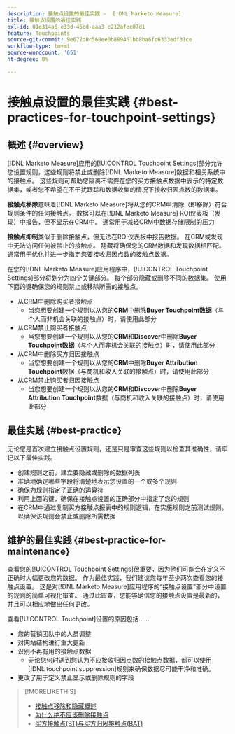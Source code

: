 ```yaml
---
description: 接触点设置的最佳实践 —  [!DNL Marketo Measure]
title: 接触点设置的最佳实践
exl-id: 01e314a6-e33d-45cd-aaa3-c212afec07d1
feature: Touchpoints
source-git-commit: 9e672d0c568ee0b889461bb8ba6fc6333edf31ce
workflow-type: tm+mt
source-wordcount: '651'
ht-degree: 0%

---
```


# 接触点设置的最佳实践 {#best-practices-for-touchpoint-settings}

## 概述 {#overview}

[!DNL Marketo Measure]应用的[!UICONTROL Touchpoint Settings]部分允许您设置规则，这些规则将禁止或删除[!DNL Marketo Measure]数据和相关系统中的接触点。 这些规则可帮助您隔离不需要在您的买方接触点数据中表示的特定数据集，或者您不希望在不干扰跟踪和数据收集的情况下接收归因点数的数据集。

**接触点移除**&#x200B;意味着[!DNL Marketo Measure]将从您的CRM中清除（即移除）符合规则条件的任何接触点。 数据可以在[!DNL Marketo Measure] ROI仪表板（发现）中报告，但不显示在CRM中。 通常用于减轻CRM中数据存储限制的压力

**接触点抑制**&#x200B;类似于删除接触点，但无法在ROI仪表板中报告数据。 在CRM或发现中无法访问任何被禁止的接触点。 隐藏将确保您的CRM数据和发现数据相匹配。 通常用于优化并进一步指定您要接收归因点数的接触点数据。

在您的[!DNL Marketo Measure]应用程序中，[!UICONTROL Touchpoint Settings]部分将划分为四个关键部分。 每个部分隐藏或删除不同的数据集。 使用下面的键确保您的规则禁止或移除所需的接触点。

* 从CRM中删除购买者接触点
   * 当您想要创建一个规则以从您的&#x200B;**CRM**&#x200B;中删除&#x200B;**Buyer Touchpoint数据**（与个人而非机会关联的接触点）时，请使用此部分
* 从CRM禁止购买者接触点
   * 当您想要创建一个规则以从您的&#x200B;**CRM**&#x200B;和&#x200B;**Discover**&#x200B;中删除&#x200B;**Buyer Touchpoint数据**（与个人而非机会关联的接触点）时，请使用此部分
* 从CRM中删除买方归因接触点
   * 当您想要创建一个规则以从您的&#x200B;**CRM**&#x200B;中删除&#x200B;**Buyer Attribution Touchpoint**&#x200B;数据（与商机和收入关联的接触点）时，请使用此部分
* 从CRM禁止购买者归因接触点
   * 当您想要创建一个规则以从您的&#x200B;**CRM**&#x200B;和&#x200B;**Discover**&#x200B;中删除&#x200B;**Buyer Attribution Touchpoint**&#x200B;数据（与商机和收入关联的接触点）时，请使用此部分

## 最佳实践 {#best-practice}

无论您是首次建立接触点设置规则，还是只是审查这些规则以检查其准确性，请牢记以下最佳实践。

* 创建规则之前，建立要隐藏或删除的数据列表
* 准确地确定哪些字段将清楚地表示您设置的一个或多个规则
* 确保为规则指定了正确的运算符
* 利用上面的键，确保在接触点设置的正确部分中指定了您的规则
* 在CRM中通过复制买方接触点报表中的规则逻辑，在实施规则之前测试规则，以确保该规则会禁止或删除所需数据

## 维护的最佳实践 {#best-practice-for-maintenance}

查看您的[!UICONTROL Touchpoint Settings]很重要，因为他们可能会在定义不正确时大幅更改您的数据。 作为最佳实践，我们建议您每年至少两次查看您的接触点设置。 这是对[!DNL Marketo Measure]应用程序的“接触点设置”部分中设置的规则的简单可视化审查。 通过此审查，您能够确信您的接触点设置是最新的，并且可以相应地做出任何更改。

查看[!UICONTROL Touchpoint]设置的原因包括……

* 您的营销团队中的人员调整
* 对网站结构进行重大更新
* 识别不再有用的接触点数据
   * 无论您何时遇到您认为不应接收归因点数的接触点数据，都可以使用[!DNL touchpoint suppression]规则来确保数据尽可能干净和准确。
* 更改了用于定义禁止显示或删除规则的字段

>[!MORELIKETHIS]
>
>* [接触点移除和隐藏概述](/help/advanced-marketo-measure-features/touchpoint-settings/touchpoint-removal-and-touchpoint-suppression.md)
>* [为什么绝不应该删除接触点](/help/advanced-marketo-measure-features/touchpoint-settings/why-you-should-never-delete-touchpoints.md)
>* [买方接触点(BT)与买方归因接触点(BAT)](/help/configuration-and-setup/getting-started-with-marketo-measure/difference-between-buyer-touchpoints-and-buyer-attribution-touchpoints.md)

